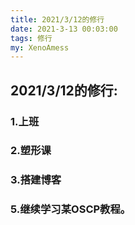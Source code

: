 ```yaml
---
title: 2021/3/12的修行
date: 2021-3-13 00:03:00
tags: 修行
my: XenoAmess
---
```


## 2021/3/12的修行:

### 1.上班

### 2.塑形课

### 3.搭建博客

### 5.继续学习某OSCP教程。